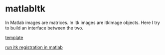 # matlabItk

In Matlab images are matrices. In itk images are itkImage objects. Here I try to build an interface between the two.

[template](template/README.md)

[run itk registration in matlab](itkBSplineReg/README.md)
